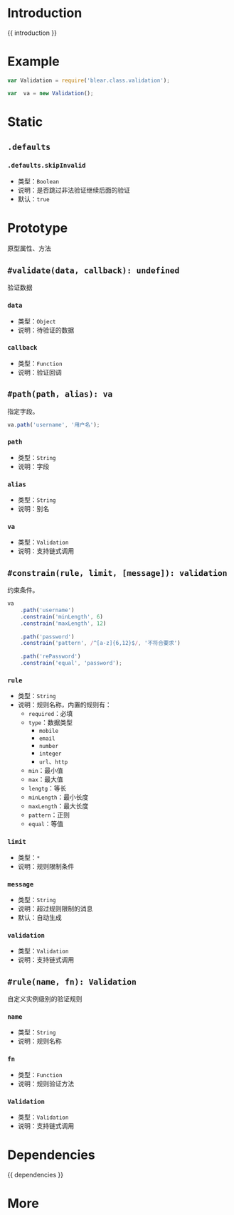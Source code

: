 # Introduction
{{ introduction }}


# Example
```js
var Validation = require('blear.class.validation');

var  va = new Validation();
```

# Static
## `.defaults`
### `.defaults.skipInvalid`
- 类型：`Boolean`
- 说明：是否跳过非法验证继续后面的验证
- 默认：`true`



# Prototype
原型属性、方法


## `#validate(data, callback): undefined`
验证数据

### `data`
- 类型：`Object`
- 说明：待验证的数据

### `callback`
- 类型：`Function`
- 说明：验证回调


## `#path(path, alias): va`
指定字段。

```js
va.path('username', '用户名');
```

### `path`
- 类型：`String`
- 说明：字段

### `alias`
- 类型：`String`
- 说明：别名

### `va`
- 类型：`Validation`
- 说明：支持链式调用

## `#constrain(rule, limit, [message]): validation`
约束条件。
```js
va
    .path('username')
    .constrain('minLength', 6)
    .constrain('maxLength', 12)
    
    .path('password')
    .constrain('pattern', /^[a-z]{6,12}$/, '不符合要求')
    
    .path('rePassword')
    .constrain('equal', 'password');
```

### `rule`
- 类型：`String`
- 说明：规则名称，内置的规则有：
    - `required`：必填
    - `type`：数据类型
        - `mobile`
        - `email`
        - `number`
        - `integer`
        - `url`、`http`
    - `min`：最小值
    - `max`：最大值
    - `lengtg`：等长
    - `minLength`：最小长度
    - `maxLength`：最大长度
    - `pattern`：正则
    - `equal`：等值

### `limit`
- 类型：`*`
- 说明：规则限制条件

### `message`
- 类型：`String`
- 说明：超过规则限制的消息
- 默认：自动生成

### `validation`
- 类型：`Validation`
- 说明：支持链式调用


## `#rule(name, fn): Validation`
自定义实例级别的验证规则

### `name`
- 类型：`String`
- 说明：规则名称

### `fn`
- 类型：`Function`
- 说明：规则验证方法

### `Validation`
- 类型：`Validation`
- 说明：支持链式调用




# Dependencies
{{ dependencies }}





# More

